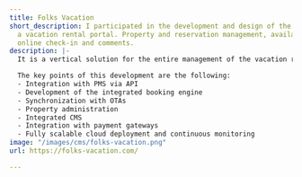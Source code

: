 ```yaml
---
title: Folks Vacation
short_description: I participated in the development and design of the website for
  a vacation rental portal. Property and reservation management, availability search,
  online check-in and comments.
description: |-
  It is a vertical solution for the entire management of the vacation rental business before, during and after the guests' stay: property management and reservations, availability search, online check-in and comments.

  The key points of this development are the following:
  - Integration with PMS via API
  - Development of the integrated booking engine
  - Synchronization with OTAs
  - Property administration
  - Integrated CMS
  - Integration with payment gateways
  - Fully scalable cloud deployment and continuous monitoring
image: "/images/cms/folks-vacation.png"
url: https://folks-vacation.com/

---
```

